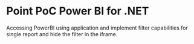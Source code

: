 # Point PoC Power BI for .NET

Accessing PowerBI using application and implement filter capabilities for single report and hide the filter in the iframe.
